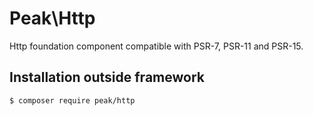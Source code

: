 # Peak\Http
Http foundation component compatible with PSR-7, PSR-11 and PSR-15.

## Installation outside framework

```
$ composer require peak/http
```
